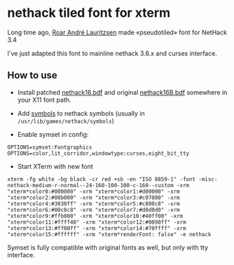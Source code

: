 # nethack tiled font for xterm

Long time ago, [Roar André Lauritzsen](http://www.pvv.org/~roarl/nethack/nethack.html)
made «pseudotiled» font for NetHack 3.4

I've just adapted this font to mainline nethack 3.6.x and curses interface.

## How to use
* Install patched [nethack16.bdf](fonts-patched/nethack16.bdf) and original
[nethack16B.bdf](fonts-original/nethack16B.bdf) somewhere in your X11 font path.

* Add [symbols](symbols) to nethack symbols (usually in
`/usr/lib/games/nethack/symbols`)

* Enable symset in config:
```
OPTIONS=symset:Fontgraphics
OPTIONS=color,lit_corridor,windowtype:curses,eight_bit_tty
```

* Start XTerm with new font
```
xterm -fg white -bg black -cr red +sb -en "ISO 8859-1" -font -misc-nethack-medium-r-normal--24-160-100-100-c-160--custom -xrm "xterm*color0:#000000" -xrm "xterm*color1:#d00000" -xrm "xterm*color2:#00b000" -xrm "xterm*color3:#c07000" -xrm "xterm*color4:#3030ff" -xrm "xterm*color5:#c800c8" -xrm "xterm*color6:#00c8c8" -xrm "xterm*color7:#d0d0d0" -xrm "xterm*color9:#ffb000" -xrm "xterm*color10:#40ff00" -xrm "xterm*color11:#ffff40" -xrm "xterm*color12:#0090ff" -xrm "xterm*color13:#ff00ff" -xrm "xterm*color14:#70ffff" -xrm "xterm*color15:#ffffff" -xrm "xterm*renderFont: false" -e nethack
```

Symset is fully compatible with original fonts as well, but only with tty interface.
